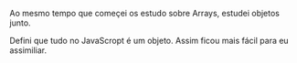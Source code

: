 

Ao mesmo tempo que começei os estudo sobre Arrays, estudei objetos junto.

Defini que tudo no JavaScropt é um objeto.
Assim ficou mais fácil para eu assimiliar.